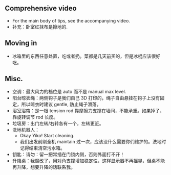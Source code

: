 ## Comprehensive video
- For the main body of tips, see the accompanying video.  
- 补充：卧室红抹布是擦地的.  

## Moving in
- 冰箱里的东西任意处置，吃或者扔。菜都是几天前买的，但是冰棍应该很好吃。  

## Misc.
- 空调：最大风力的档位是 auto 而不是 manual max level.  
- 阳台晾衣绳：两侧钩子是我们自己 3D 打印的，绳子自由悬挂在钩子上没有固定，所以晾衣时建议 gentle, 防止绳子滑落。  
- 浴室浴帘：是一根 tension rod 靠摩擦力支撑在墙间，不能承重。如果掉了，靠旋转调节 rod 长度。  
- 垃圾房：出门左转/右转各有一个，左转更近。
- 洗地机器人： 
  - Okay Yiko! Start cleaning. 
  - 我们出发前刚全机 maintain 过一次，应该没什么需要你们维护的。洗地时记得结束清空污水箱。
- 钥匙：请勿：留一把常插在门锁内侧，否则外面打不开！
- 升降桌：我魔改了，用对角支撑增加稳定性，这样显示器不再摇晃，但桌不能再升降，想要升降的话联系我。
